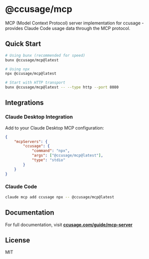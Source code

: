 # @ccusage/mcp

MCP (Model Context Protocol) server implementation for ccusage - provides Claude Code usage data through the MCP protocol.

## Quick Start

```bash
# Using bunx (recommended for speed)
bunx @ccusage/mcp@latest

# Using npx
npx @ccusage/mcp@latest

# Start with HTTP transport
bunx @ccusage/mcp@latest -- --type http --port 8080
```

## Integrations

### Claude Desktop Integration

Add to your Claude Desktop MCP configuration:

```json
{
	"mcpServers": {
		"ccusage": {
			"command": "npx",
			"args": ["@ccusage/mcp@latest"],
			"type": "stdio"
		}
	}
}
```

### Claude Code

```sh
claude mcp add ccusage npx -- @ccusage/mcp@latest
```

## Documentation

For full documentation, visit **[ccusage.com/guide/mcp-server](https://ccusage.com/guide/mcp-server)**

## License

MIT
